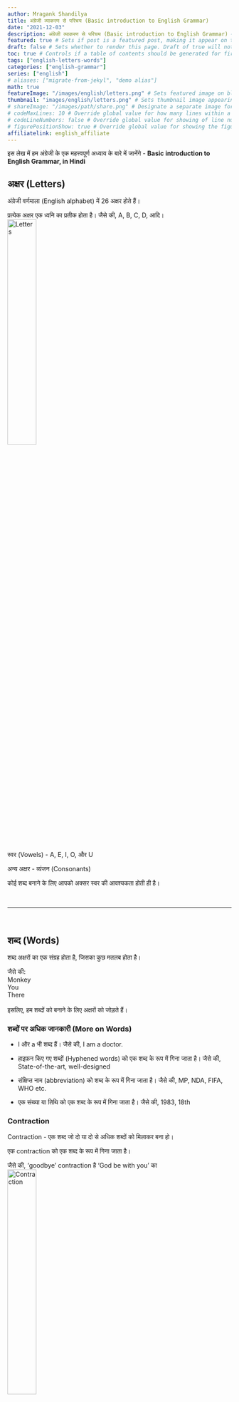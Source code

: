 ```yaml
---
author: Mragank Shandilya
title: अंग्रेजी व्याकरण से परिचय (Basic introduction to English Grammar) 
date: "2021-12-03"
description: अंग्रेजी व्याकरण से परिचय (Basic introduction to English Grammar) # Description used for search engine.
featured: true # Sets if post is a featured post, making it appear on the sidebar. A featured post won't be listed on the sidebar if it's the current page
draft: false # Sets whether to render this page. Draft of true will not be rendered.
toc: true # Controls if a table of contents should be generated for first-level links automatically.
tags: ["english-letters-words"]
categories: ["english-grammar"]
series: ["english"]
# aliases: ["migrate-from-jekyl", "demo alias"]
math: true
featureImage: "/images/english/letters.png" # Sets featured image on blog post.
thumbnail: "images/english/letters.png" # Sets thumbnail image appearing inside card on homepage. I will keep it the same as featureImage.
# shareImage: "/images/path/share.png" # Designate a separate image for social media sharing.
# codeMaxLines: 10 # Override global value for how many lines within a code block before auto-collapsing.
# codeLineNumbers: false # Override global value for showing of line numbers within code block.
# figurePositionShow: true # Override global value for showing the figure label.
affiliatelink: english_affiliate
---
```


इस लेख में हम अंग्रेजी के एक महत्त्वपूर्ण अध्याय के बारे में जानेंगे - <strong>Basic introduction to English Grammar, in Hindi</strong>

## अक्षर (Letters)

अंग्रेजी वर्णमाला (English alphabet) में 26 अक्षर होते हैं।

प्रत्येक अक्षर एक ध्वनि का प्रतीक होता है। जैसे की, A, B, C, D, आदि। <br>
<img src="../../../images/english/letters.png" alt="Letters" style="width:36%;height:36%;">

स्वर (Vowels) - A, E, I, O, और U

अन्य अक्षर - व्यंजन (Consonants)

कोई शब्द बनाने के लिए आपको अक्सर स्वर की आवश्यकता होती ही है।

<br><hr><br>

## शब्द (Words)

शब्द अक्षरों का एक संग्रह होता है, जिसका कुछ मतलब होता है।

जैसे की: <br>
Monkey <br>
You <br>
There <br><br>
इसलिए, हम शब्दों को बनाने के लिए अक्षरों को जोड़ते हैं।

### शब्दों पर अधिक जानकारी (More on Words)

* I और a भी शब्द हैं। 
जैसे की, I am a doctor. 

* हाइफ़न किए गए शब्दों (Hyphened words) को एक शब्द के रूप में गिना जाता है।
जैसे की, State-of-the-art, well-designed

* संक्षिप्त नाम (abbreviation) को शब्द के रूप में गिना जाता है। 
जैसे की, MP, NDA, FIFA, WHO etc.

* एक संख्या या तिथि को एक शब्द के रूप में गिना जाता है। 
जैसे की, 1983, 18th

### Contraction

Contraction - एक शब्द जो दो या दो से अधिक शब्दों को मिलाकर बना हो।

एक contraction को एक शब्द के रूप में गिना जाता है।

जैसे की, ‘goodbye’ contraction है ‘God be with you’ का <br>
<img src="../../../images/english/goodbye.png" alt="Contraction" style="width:36%;height:36%;">

Contraction के कुछ अन्य उदाहरण:<br>
<pre> I'm - I am    I'll - I will/shall    we're - we are    they're - they are</pre>
<pre> he's - he is/he has    he'll - he will    he'd - he had/would </pre>
<pre> isn't - is not    aren't - are not</pre>
<pre> won't - will not    can't - can not    shan't - shall not</pre>
<pre> it's = it is / it has</pre>

### विभिन्न प्रकार के शब्द (Different types of words)

शब्दों को उनके कार्य के अनुसार विभिन्न वर्गों में बांटा गया है। इन वर्गों को <strong>शब्दभेद (parts of speech)</strong> कहा जाता है।

शब्दों के 8 वर्ग हैं: <br>
संज्ञा (noun), सर्वनाम (pronoun), विशेषण (adjective), क्रिया (verb), क्रिया विशेषण (adverb), पूर्वसर्ग (preposition), समुच्चयबोधक (conjunction), विस्मयादिबोधक (interjection)

कुछ आधुनिक व्याकरण की पुस्तकों में एक और वर्ग होता है - डिटर्मिनर्स (determiners) <br>
आर्टिकल, articles (a, an, the) भी निर्धारकों की श्रेणी में आते हैं।

Parts of Speech के बारे में और अधिक जानने के लिए, आप हमारा <a href="../parts-of-speech-english" title="Parts of Speech" class="mak-link">Parts of Speech का लेख पढ़ सकते हैं|</a> 

<br><hr><br>

## वाक्यांश, उपवाक्य या वाक्य (Phrase, Clause or Sentence)

शब्द भाषण या लेखन का एक अर्थपूर्ण तत्व होता है, जिसका इस्तेमाल वाक्यांश, उपवाक्य, या वाक्य बनाने के लिए दूसरे शब्दों के साथ किया जाता है (या कभी-कभी अकेले भी)।

जैसे की : <br>
Can you see the monkey over there? <br>
<img src="../../../images/english/monkey.png" alt="Sentence" style="width:36%;height:36%;">



